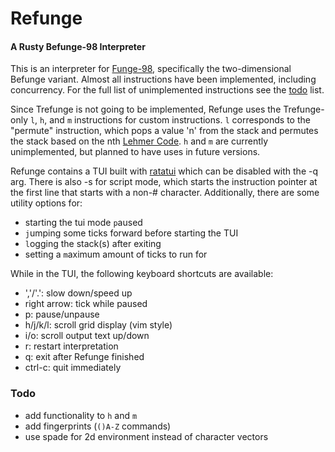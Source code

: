 # Refunge

#### A Rusty Befunge-98 Interpreter

This is an interpreter for [Funge-98](https://github.com/catseye/Funge-98/blob/master/doc/funge98.markdown), specifically the two-dimensional Befunge variant.
Almost all instructions have been implemented, including concurrency. For the full list of unimplemented instructions see the [todo](#todo) list.

Since Trefunge is not going to be implemented, Refunge uses the Trefunge-only `l`, `h`, and `m` instructions for custom instructions.
`l` corresponds to the "permute" instruction, which pops a value 'n' from the stack
and permutes the stack based on the nth [Lehmer Code](https://en.wikipedia.org/wiki/Lehmer_code).
`h` and `m` are currently unimplemented, but planned to have uses in future versions.

Refunge contains a TUI built with [ratatui](https://crates.io/crates/ratatui) which can be disabled with the -q arg.
There is also -s for script mode, which starts the instruction pointer at the first line that starts with a non-# character.
Additionally, there are some utility options for:

- starting the tui mode `p`aused
- `j`umping some ticks forward before starting the TUI
- `l`ogging the stack(s) after exiting
- setting a `m`aximum amount of ticks to run for

While in the TUI, the following keyboard shortcuts are available:

- ','/'.': slow down/speed up
- right arrow: tick while paused
- p: pause/unpause
- h/j/k/l: scroll grid display (vim style)
- i/o: scroll output text up/down
- r: restart interpretation
- q: exit after Refunge finished
- ctrl-c: quit immediately

### Todo

- add functionality to `h` and `m`
- add fingerprints (`()A-Z` commands)
- use spade for 2d environment instead of character vectors
